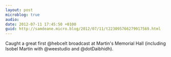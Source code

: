```yaml
---
layout: post
microblog: true
audio: 
date: 2012-07-11 17:45:50 +0100
guid: http://samdeane.micro.blog/2012/07/11/t223095766279917569.html
---
```

Caught a great first @hebcelt broadcast at Martin's Memorial Hall (including Isobel Martin  with @weestudio and @dotDaibhidh).
